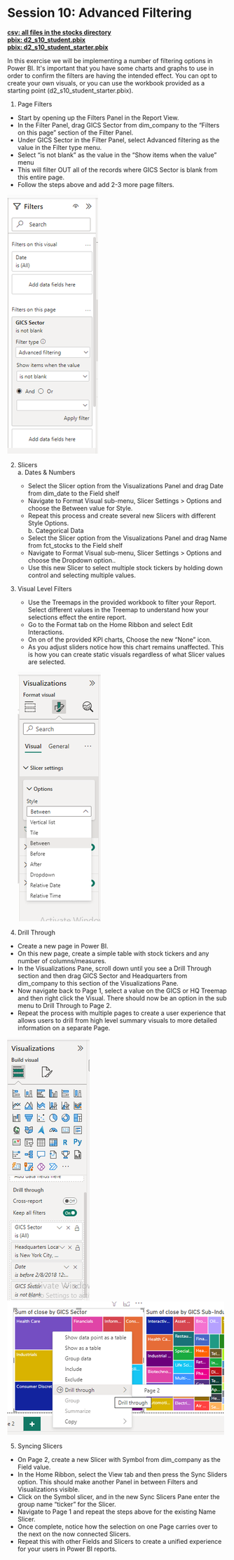 # Session 10: Advanced Filtering

[**csv: all files in the stocks directory**](https://github.com/dave-melillo/advanced_powerbi/tree/main/data/stocks)</br>
[**pbix: d2_s10_student.pbix**](https://github.com/dave-melillo/advanced_powerbi/blob/main/pbix_files/d2_s10_student.pbix)</br>
[**pbix: d2_s10_student_starter.pbix**](https://github.com/dave-melillo/advanced_powerbi/blob/main/pbix_files/d2_s10_student_starter.pbix)</br>

In this exercise we will be implementing a number of filtering options in Power BI. It's important that you have some charts and graphs to use in order to confirm the filters are having the intended effect. You can opt to create your own visuals, or you can use the workbook provided as a starting point (d2_s10_student_starter.pbix). </br>

1. Page Filters</br>
- Start by opening up the Filters Panel in the Report View.</br>
- In the Filter Panel, drag GICS Sector from dim_company to the “Filters on this page” section of the Filter Panel. </br>
- Under GICS Sector in the Filter Panel, select Advanced filtering as the value in the Filter type menu. </br>
- Select “is not blank” as the value in the “Show items when the value” menu</br>
- This will filter OUT all of the records where GICS Sector is blank from this entire page. </br>
- Follow the steps above and add 2-3 more page filters.</br>

![Alt Text](https://github.com/dave-melillo/advanced_powerbi/blob/main/activities/d2_s10/images/1.png) <br>

2. Slicers</br>
  a. Dates & Numbers</br>
    - Select the Slicer option from the Visualizations Panel and drag Date from dim_date to the Field shelf</br>
    - Navigate to Format Visual sub-menu, Slicer Settings > Options and choose the Between value for Style. </br>
    - Repeat this process and create several new Slicers with different Style Options. </br>
  b. Categorical Data</br>
    - Select the Slicer option from the Visualizations Panel and drag Name from fct_stocks to the Field shelf</br>
    - Navigate to Format Visual sub-menu, Slicer Settings > Options and choose the Dropdown option.. </br>
    - Use this new Slicer to select multiple stock tickers by holding down control and selecting multiple values. </br>
3. Visual Level Filters</br>
    - Use the Treemaps in the provided workbook to filter your Report. Select different values in the Treemap to understand how your selections effect the entire report. </br>
    - Go to the Format tab on the Home Ribbon and select Edit Interactions.</br>
    - On on of the provided KPI charts, Choose the new “None” icon. </br>
    - As you adjust sliders notice how this chart remains unaffected. This is how you can create static visuals regardless of what Slicer values are selected. </br>

    ![Alt Text](https://github.com/dave-melillo/advanced_powerbi/blob/main/activities/d2_s10/images/2.png) <br>

4. Drill Through</br>
  - Create a new page in Power BI. </br>
  - On this new page, create a simple table with stock tickers and any number of columns/measures. </br>
  - In the Visualizations Pane, scroll down until you see a Drill Through section and then drag GICS Sector and Headquarters from dim_company to this section of the Visualizations Pane. </br>
  - Now navigate back to Page 1, select a value on the GICS or HQ Treemap and then right click the Visual. There should now be an option in the sub menu to Drill Through to Page 2. </br>
  - Repeat the process with multiple pages to create a user experience that allows users to drill from high level summary visuals to more detailed information on a separate Page.</br>

  ![Alt Text](https://github.com/dave-melillo/advanced_powerbi/blob/main/activities/d2_s10/images/4.png) <br>
  ![Alt Text](https://github.com/dave-melillo/advanced_powerbi/blob/main/activities/d2_s10/images/5.png) <br>
  
5. Syncing Slicers </br>
  - On Page 2, create a new Slicer with Symbol from dim_company as the Field value. </br>
  - In the Home Ribbon, select the View tab and then press the Sync Sliders option. This should make another Panel in between Filters and Visualizations visible. </br>
  - Click on the Symbol slicer, and in the new Sync Slicers Pane enter the group name “ticker” for the Slicer.</br>
  - Navigate to Page 1 and repeat the steps above for the existing Name Slicer. </br>
  - Once complete, notice how the selection on one Page carries over to the next on the now connected Slicers. </br>
  - Repeat this with other Fields and Slicers to create a unified experience for your users in Power BI reports. </br>




